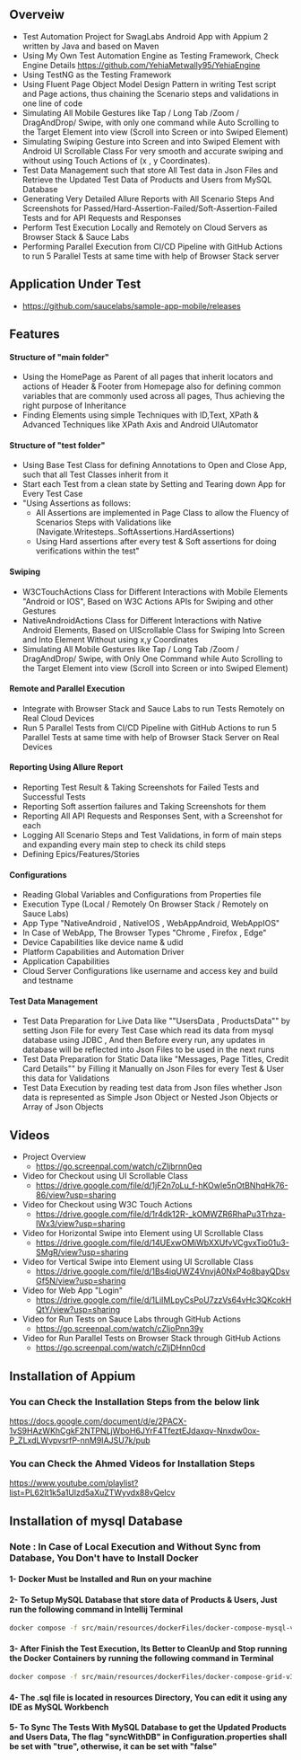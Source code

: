 ## Overveiw
- Test Automation Project for SwagLabs Android App with Appium 2 written by Java and based on Maven
- Using My Own Test Automation Engine as Testing Framework, Check Engine Details https://github.com/YehiaMetwally95/YehiaEngine
- Using TestNG as the Testing Framework
- Using Fluent Page Object Model Design Pattern in writing Test script and Page actions, thus chaining the Scenario steps and validations in one line of code
- Simulating All Mobile Gestures like Tap / Long Tab /Zoom / DragAndDrop/ Swipe, with only one command while Auto Scrolling to the Target Element into view (Scroll into Screen or into Swiped Element)
- Simulating Swiping Gesture into Screen and into Swiped Element with Android UI Scrollable Class For very smooth and accurate swiping and without using Touch Actions of (x , y Coordinates).
- Test Data Management such that store All Test data in Json Files and Retrieve the Updated Test Data of Products and Users from MySQL Database
- Generating Very Detailed Allure Reports with All Scenario Steps And Screenshots for Passed/Hard-Assertion-Failed/Soft-Assertion-Failed Tests and for API Requests and Responses
- Perform Test Execution Locally and Remotely on Cloud Servers as Browser Stack & Sauce Labs
- Performing Parallel Execution from CI/CD Pipeline with GitHub Actions to run 5 Parallel Tests at same time with help of Browser Stack server

## Application Under Test
- https://github.com/saucelabs/sample-app-mobile/releases

## Features
#### Structure of "main folder"
- Using the HomePage as Parent of all pages that inherit locators and actions of Header & Footer from Homepage also for defining common variables that are commonly used across all pages, Thus achieving the right purpose of Inheritance
- Finding Elements using simple Techniques with ID,Text, XPath & Advanced Techniques like XPath Axis and Android UIAutomator

#### Structure of "test folder"
- Using Base Test Class for defining Annotations to Open and Close App, such that all Test Classes inherit from it
- Start each Test from a clean state by Setting and Tearing down App for Every Test Case
- "Using Assertions as follows:
    - All Assertions are implemented in Page Class to allow the Fluency of Scenarios Steps with Validations like (Navigate.Writesteps..SoftAssertions.HardAssertions)
    - Using Hard assertions after every test & Soft assertions for doing verifications within the test"
  
#### Swiping
- W3CTouchActions Class for Different Interactions with Mobile Elements "Android or IOS", Based on W3C Actions APIs for Swiping and other Gestures
- NativeAndroidActions Class for Different Interactions with Native Android Elements, Based on UIScrollable Class for Swiping Into Screen and Into Element Without using x,y Coordinates
- Simulating All Mobile Gestures like Tap / Long Tab /Zoom / DragAndDrop/ Swipe, with Only One Command while Auto Scrolling to the Target Element into view (Scroll into Screen or into Swiped Element)

#### Remote and Parallel Execution
- Integrate with Browser Stack and Sauce Labs to run Tests Remotely on Real Cloud Devices
- Run 5 Parallel Tests from CI/CD Pipeline with GitHub Actions to run 5 Parallel Tests at same time with help of Browser Stack Server on Real Devices

#### Reporting Using Allure Report
- Reporting Test Result & Taking Screenshots for Failed Tests and Successful Tests
- Reporting Soft assertion failures and Taking Screenshots for them
- Reporting All API Requests and Responses Sent, with a Screenshot for each
- Logging All Scenario Steps and Test Validations, in form of main steps and expanding every main step to check its child steps
- Defining Epics/Features/Stories

#### Configurations
- Reading Global Variables and Configurations from Properties file
- Execution Type (Local / Remotely On Browser Stack / Remotely on Sauce Labs)
- App Type "NativeAndroid , NativeIOS , WebAppAndroid, WebAppIOS"
- In Case of WebApp, The Browser Types "Chrome , Firefox , Edge"
- Device Capabilities like device name & udid
- Platform Capabilities and Automation Driver
- Application Capabilities
- Cloud Server Configurations like username and access key and build and testname

#### Test Data Management
- Test Data Preparation for Live Data like ""UsersData , ProductsData"" by setting Json File for every Test Case which read its data from mysql database using JDBC , And then Before every run, any updates in database will be reflected into Json Files to be used in the next runs
- Test Data Preparation for Static Data like "Messages, Page Titles, Credit Card Details"" by Filling it Manually on Json Files for every Test & User this data for Validations
- Test Data Execution by reading test data from Json files whether Json data is represented as Simple Json Object or Nested Json Objects or Array of Json Objects

## Videos
- Project Overview
  - https://go.screenpal.com/watch/cZljbrnn0eq
- Video for Checkout using UI Scrollable Class
  - https://drive.google.com/file/d/1jF2n7oLu_f-hKOwle5nOtBNhqHk76-86/view?usp=sharing
- Video for Checkout using W3C Touch Actions
  - https://drive.google.com/file/d/1r4dk12R-_kOMWZR6RhaPu3Trhza-lWx3/view?usp=sharing
- Video for Horizontal Swipe into Element using UI Scrollable Class
  - https://drive.google.com/file/d/14UExwOMiWbXXUfvVCgvxTio01u3-SMgR/view?usp=sharing
- Video for Vertical Swipe into Element using UI Scrollable Class
  - https://drive.google.com/file/d/1Bs4iqUWZ4VnvjA0NxP4o8bayQDsvGf5N/view?usp=sharing
- Video for Web App "Login"
  - https://drive.google.com/file/d/1LiIMLpyCsPoU7zzVs64vHc3QKcokHQtY/view?usp=sharing
- Video for Run Tests on Sauce Labs through GitHub Actions
  - https://go.screenpal.com/watch/cZljoPnn39y
- Video for Run Parallel Tests on Browser Stack through GitHub Actions
  - https://go.screenpal.com/watch/cZljDHnn0cd

## Installation of Appium
### You can Check the Installation Steps from the below link
https://docs.google.com/document/d/e/2PACX-1vS9HAzWKhCgkF2NTPNLjWboH6JYrF4TfeztEJdaxqv-Nnxdw0ox-P_ZLxdLWvpvsrfP-nnM9IAJSU7k/pub

### You can Check the Ahmed Videos for Installation Steps
https://www.youtube.com/playlist?list=PL62It1k5a1Ulzd5aXuZTWyvdx88vQeIcv

## Installation of mysql Database
### Note : In Case of Local Execution and Without Sync from Database, You Don't have to Install Docker
#### 1- Docker Must be Installed and Run on your machine
#### 2- To Setup MySQL Database that store data of Products & Users, Just run the following command in Intellij Terminal
```bash
docker compose -f src/main/resources/dockerFiles/docker-compose-mysql-v3.yml up -d
```
#### 3- After Finish the Test Execution, Its Better to CleanUp and Stop running the Docker Containers by running the following command in Terminal
```bash
docker compose -f src/main/resources/dockerFiles/docker-compose-grid-v3.yml down ; docker compose -f src/main/resources/docker-compose-mysql-v3.yml down 
```
#### 4- The .sql file is located in resources Directory, You can edit it using any IDE as MySQL Workbench
#### 5- To Sync The Tests With MySQL Database to get the Updated Products and Users Data, The flag "syncWithDB" in Configuration.properties shall be set with "true", otherwise, it can be set with "false"
